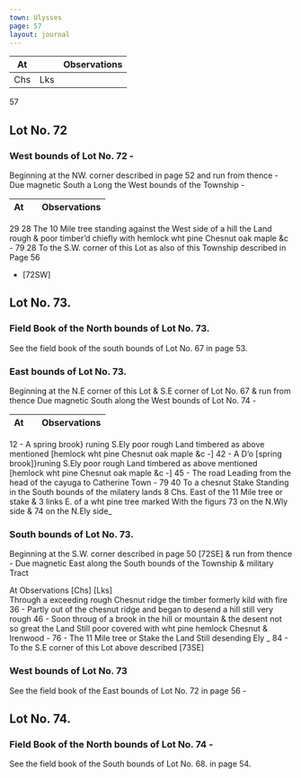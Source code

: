 ```yaml
---
town: Ulysses
page: 57
layout: journal
---
```


| At |    | Observations |
| -- | -- | ------------ |
| Chs | Lks | |

 57

## Lot No. 72
### West bounds of Lot No. 72 -
Beginning at the NW. corner described in page 52 and run from thence - Due magnetic
South a Long the West bounds of the Township -

| At |    | Observations |
| -- | -- | ------------ |
29  28  The 10 Mile tree standing against the West side of a hill the Land rough & poor 
timber’d chiefly with hemlock wht pine Chesnut oak maple &c -
79  28  To the S.W. corner of this Lot as also of this Township described in Page 56
 - [72SW]

## Lot No. 73.
### Field Book of the North bounds of Lot No. 73.
See the field book of the south bounds of Lot No. 67 in page 53.

### East bounds of Lot No. 73.
Beginning at the N.E corner of this Lot & S.E corner of Lot No. 67 & run from thence
Due magnetic South along the West bounds of Lot No. 74 -

| At |    | Observations |
| -- | -- | ------------ |
12  -  A spring brook} runing S.Ely poor rough Land timbered as above mentioned
 [hemlock wht pine Chesnut oak maple &c -]
42  -  A D’o [spring brook]}runing S.Ely poor rough Land timbered as above mentioned
 [hemlock wht pine Chesnut oak maple &c -]
45  -  The road Leading from the head of the cayuga to Catherine Town -
79  40  To a chesnut Stake Standing in the South bounds of the milatery lands 8 Chs.
East of the 11 Mile tree or stake & 3 links E. of a wht pine tree marked With the
figurs 73 on the N.Wly side & 74 on the N.Ely side_

### South bounds of Lot No. 73.
Beginning at the S.W. corner described in page 50 [72SE] & run from thence - Due magnetic East along the South bounds of the Township & military Tract

At    Observations
[Chs]  [Lks]  
Through a exceeding rough Chesnut ridge the timber formerly kild with fire
36  -  Partly out of the chesnut ridge and began to desend a hill still very rough
46  -  Soon throug of a brook in the hill or mountain & the desent not so great the
Land Still poor covered with wht pine hemlock Chesnut & Irenwood -
76  -  The 11 Mile tree or Stake the Land Still desending Ely _
84  -  To the S.E corner of this Lot above described [73SE]

### West bounds of Lot No. 73
See the field book of the East bounds of Lot No. 72 in page 56 -

## Lot No. 74.
### Field Book of the North bounds of Lot No. 74 -
See the field book of the South bounds of Lot No. 68. in page 54.